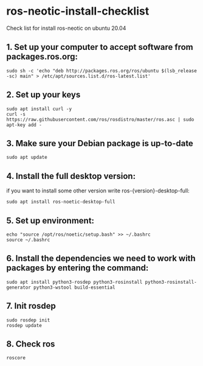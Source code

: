 # ros-neotic-install-checklist
Check list for install ros-neotic on ubuntu 20.04

## 1. Set up your computer to accept software from packages.ros.org:
```shell
sudo sh -c 'echo "deb http://packages.ros.org/ros/ubuntu $(lsb_release -sc) main" > /etc/apt/sources.list.d/ros-latest.list'
```

## 2. Set up your keys

```shell
sudo apt install curl -y
curl -s 
https://raw.githubusercontent.com/ros/rosdistro/master/ros.asc | sudo apt-key add -
```

## 3. Make sure your Debian package is up-to-date
```shell
sudo apt update
```

## 4. Install the full desktop version:
if you want to install some other version write ros-{version}-desktop-full:

```shell
sudo apt install ros-noetic-desktop-full
```

## 5. Set up environment:
```shell
echo "source /opt/ros/noetic/setup.bash" >> ~/.bashrc
source ~/.bashrc
```

## 6. Install the dependencies we need to work with packages by entering the command:
```shell
sudo apt install python3-rosdep python3-rosinstall python3-rosinstall-generator python3-wstool build-essential
```

## 7. Init rosdep
```shell
sudo rosdep init
rosdep update
```

## 8. Check ros
```shell
roscore
```
